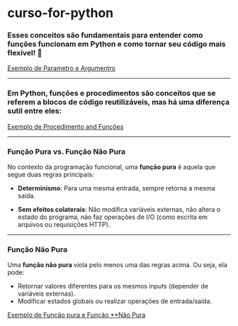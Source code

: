 # curso-for-python

### Esses conceitos são fundamentais para entender como funções funcionam em Python e como tornar seu código mais flexível! 🚀

[Exemplo de Parametro e Argumentro](./funcoes/paramentos_argumentos.md)

----

### Em Python, funções e procedimentos são conceitos que se referem a blocos de código reutilizáveis, mas há uma diferença sutil entre eles:

[Exemplo de Procedimento and Funções](./funcoes/procedimento%20and%20funcoes.md)

----

### Função Pura vs. Função Não Pura
No contexto da programação funcional, uma **função pura** é aquela que segue duas regras principais:

* **Determinismo**: Para uma mesma entrada, sempre retorna a mesma saída.

* **Sem efeitos colaterais**: Não modifica variáveis externas, não altera o estado do programa, não faz operações de I/O (como escrita em arquivos ou requisições HTTP).

----

### Função Não Pura

Uma **função não pura** viola pelo menos uma das regras acima. Ou seja, ela pode:

* Retornar valores diferentes para os mesmos inputs (depender de variáveis externas).
* Modificar estados globais ou realizar operações de entrada/saída.

[Exemplo de Função pura e Função **Não Pura](./funcoes/pura_and_inpura.md)